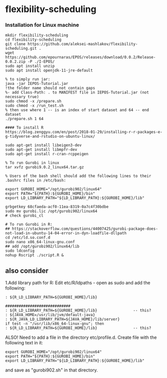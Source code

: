 # flexibility-scheduling

### Installation for Linux machine
    mkdir flexibility-scheduling
    cd flexibility-scheduling
    git clone https://github.com/aleksei-mashlakov/flexibility-scheduling.git .
    wget https://github.com/epournaras/EPOS/releases/download/0.0.2/Release-0.0.2.zip -P ./I-EPOS/
    sudo apt install unzip
    sudo apt install openjdk-11-jre-default

    % to simply run jar:
    java -jar IEPOS-Tutorial.jar
    !the folder name should not contain gaps
    %- add Class-Path: . to MANIFEST file in IEPOS-Tutorial.jar (not necessary true)
    sudo chmod -x /prepare.sh
    sudo chmod -x /run_test.sh
    % then use where 1 -- is an index of start dataset and 64 -- end dataset
    ./prepare.sh 1 64

    #### To install R
    https://blog.zenggyu.com/en/post/2018-01-29/installing-r-r-packages-e-g-tidyverse-and-rstudio-on-ubuntu-linux/

    sudo apt-get install libeigen3-dev
    sudo apt-get install libmpfr-dev
    sudo apt-get install r-cran-rcppeigen

    % To run Gurobi in linux
    tar xvfz gurobi9.0.2_linux64.tar.gz

    % Users of the bash shell should add the following lines to their .bashrc files in /etc/bash:

    export GUROBI_HOME="/opt/gurobi902/linux64"
    export PATH="${PATH}:${GUROBI_HOME}/bin"
    export LD_LIBRARY_PATH="${LD_LIBRARY_PATH}:${GUROBI_HOME}/lib"

    grbgetkey 68cfaeda-acf0-11ea-8319-0a7c4f30bdbe
    sudo mv gurobi.lic /opt/gurobi902/linux64
    # check gurobi_cl

    # To run Gurobi in R:
    ## https://stackoverflow.com/questions/44007425/gurobi-package-does-not-load-in-ubuntu-14-04-error-in-dyn-loadfile-dllpath
    cd /etc/ld.so.conf.d
    sudo nano x86_64-linux-gnu.conf
    ## add /opt/gurobi902/linux64/lib
    sudo ldconfig
    nohup Rscript ./script.R &

## also consider

1.Add library path for R: Edit etc/R/ldpaths - open as sudo and add the following:

    : ${R_LD_LIBRARY_PATH=${GUROBI_HOME}/lib}

    #############################
    : ${R_LD_LIBRARY_PATH=${GUROBI_HOME}/lib}                -- this?
    : ${JAVA_HOME=/usr/lib/jvm/default-java}
    : ${R_JAVA_LD_LIBRARY_PATH=${JAVA_HOME}/lib/server}
    if test -n "/usr/lib/x86_64-linux-gnu"; then
    : ${R_LD_LIBRARY_PATH=${GUROBI_HOME}/lib}                -- this?


ALSO! Need to add a file in the directory etc/profile.d. Create file with the following text in it:

    export GUROBI_HOME="/opt/gurobi902/linux64"
    export PATH="${PATH}:${GUROBI_HOME}/bin"
    export LD_LIBRARY_PATH="${LD_LIBRARY_PATH}:${GUROBI_HOME}/lib"

and save as "gurobi902.sh" in that directory.

